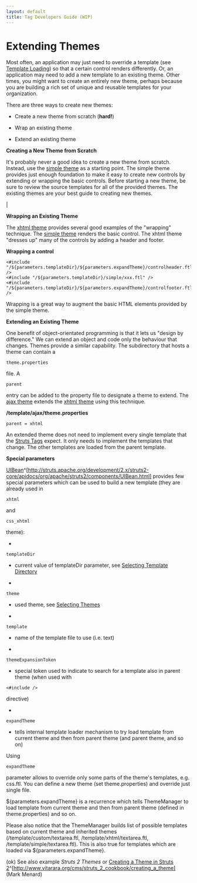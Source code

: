 ```yaml
---
layout: default
title: Tag Developers Guide (WIP)
---
```


# Extending Themes


Most often, an application may just need to override a template (see [Template Loading](#PAGE_13817)) so that a certain control renders differently. Or, an application may need to add a new template to an existing theme. Other times, you might want to create an entirely new theme, perhaps because you are building a rich set of unique and reusable templates for your organization.

There are three ways to create new themes:

+ Create a new theme from scratch (**hard!**)

+ Wrap an existing theme

+ Extend an existing theme

__Creating a New Theme from Scratch__


It's probably never a good idea to create a new theme from scratch. Instead, use the [simple theme](#PAGE_14291) as a starting point. The simple theme provides just enough foundation to make it easy to create new controls by extending or wrapping the basic controls. Before starting a new theme, be sure to review the source templates for all of the provided themes. The existing themes are your best guide to creating new themes.

| 

__Wrapping an Existing Theme__

The [xhtml theme](#PAGE_13834) provides several good examples of the "wrapping" technique. The [simple theme](#PAGE_14291) renders the basic control. The xhtml theme "dresses up" many of the controls by adding a header and footer.

**Wrapping a control**


~~~~~~~
<#include "/${parameters.templateDir}/${parameters.expandTheme}/controlheader.ftl" />
<#include "/${parameters.templateDir}/simple/xxx.ftl" />
<#include "/${parameters.templateDir}/${parameters.expandTheme}/controlfooter.ftl" />

~~~~~~~

Wrapping is a great way to augment the basic HTML elements provided by the simple theme.

__Extending an Existing Theme__

One benefit of object-orientated programming is that it lets us "design by difference." We can extend an object and code only the behaviour that changes. Themes provide a similar capability. The subdirectory that hosts a theme can contain a 

~~~~~~~
theme.properties
~~~~~~~
 file. A 

~~~~~~~
parent
~~~~~~~
 entry can be added to the property file to designate a theme to extend. The [ajax theme](#PAGE_14205) extends the [xhtml theme](#PAGE_13834) using this technique.

**/template/ajax/theme.properties**


~~~~~~~
parent = xhtml

~~~~~~~

An extended theme does not need to implement every single template that the [Struts Tags](#PAGE_14248) expect. It only needs to implement the templates that change. The other templates are loaded from the parent template.

__Special parameters__

[UIBean](http://struts.apache.org/development/2.x/struts2-core/apidocs/org/apache/struts2/components/UIBean.html)^[http://struts.apache.org/development/2.x/struts2-core/apidocs/org/apache/struts2/components/UIBean.html] provides few special parameters which can be used to build a new template (they are already used in 

~~~~~~~
xhtml
~~~~~~~
 and 

~~~~~~~
css_xhtml
~~~~~~~
 theme):

+ 

~~~~~~~
templateDir
~~~~~~~
 - current value of templateDir parameter, see [Selecting Template Directory](#PAGE_14227)

+ 

~~~~~~~
theme
~~~~~~~
 - used theme, see [Selecting Themes](#PAGE_14016)

+ 

~~~~~~~
template
~~~~~~~
 - name of the template file to use (i.e. text)

+ 

~~~~~~~
themeExpansionToken
~~~~~~~
 - special token used to indicate to search for a template also in parent theme (when used with 

~~~~~~~
<#include />
~~~~~~~
 directive)

+ 

~~~~~~~
expandTheme
~~~~~~~
 - tells internal template loader mechanism to try load template from current theme and then from parent theme (and parent theme, and so on)

Using 

~~~~~~~
expandTheme
~~~~~~~
 parameter allows to override only some parts of the theme's templates, e.g. css.ftl. You can define a new theme (set theme.properties) and override just single file.

\${parameters.expandTheme} is a recurrence which tells ThemeManager to load template from current theme and then from parent theme (defined in theme.properties) and so on.

Please also notice that the ThemeManager builds list of possible templates based on current theme and inherited themes (/template/custom/textarea.ftl, /template/xhtml/textarea.ftl, /template/simple/textarea.ftl). This is also true for templates which are loaded via \${parameters.expandTheme}.

 (ok)  See also example _Struts 2 Themes_  or [Creating a Theme in Struts 2](http://www.vitarara.org/cms/struts_2_cookbook/creating_a_theme)^[http://www.vitarara.org/cms/struts_2_cookbook/creating_a_theme] (Mark Menard)

